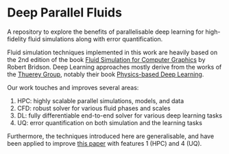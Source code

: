 # Deep Parallel Fluids
A repository to explore the benefits of parallelisable deep learning for high-fidelity fluid simulations along with error quantification.

Fluid simulation techniques implemented in this work are heavily based on the 2nd edition of the book [Fluid Simulation for Computer Graphics](https://www.cs.ubc.ca/~rbridson/fluidsimulation/) by Robert Bridson. Deep Learning approaches mostly derive from the works of the [Thuerey Group](https://ge.in.tum.de), notably their book [Physics-based Deep Learning](https://physicsbaseddeeplearning.org/intro.html). 

Our work touches and improves several areas:
1. HPC: highly scalable parallel simulations, models, and data
2. CFD: robust solver for various fluid phases and scales
3. DL: fully differentiable end-to-end solver for various deep learning tasks
4. UQ: error quantification on both simulation and the learning tasks

Furthermore, the techniques introduced here are generalisable, and have been applied to improve [this paper](https://www.sciencedirect.com/science/article/pii/S0010465522002466) with features 1 (HPC) and 4 (UQ).
